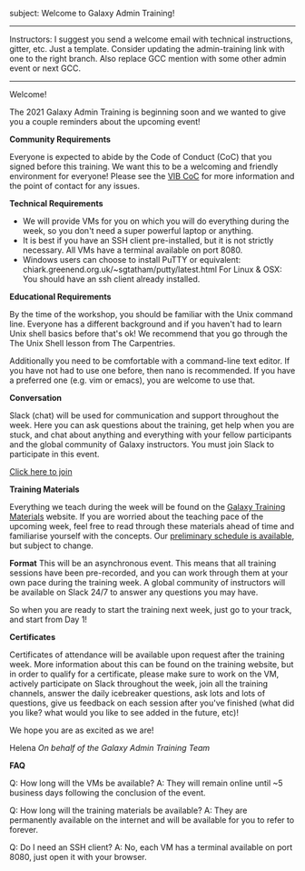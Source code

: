 subject: Welcome to Galaxy Admin Training!

---

Instructors: I suggest you send a welcome email with technical instructions, gitter, etc.
Just a template. Consider updating the admin-training link with one to the right branch. Also replace GCC mention with some other admin event or next GCC.

---


Welcome!

The 2021 Galaxy Admin Training is beginning soon and we wanted to give you a couple reminders about the upcoming event!


**Community Requirements**

Everyone is expected to abide by the Code of Conduct (CoC) that you signed before this training. We want this to be a welcoming and friendly environment for everyone! Please see the [VIB CoC](https://www.vibconferences.be/code-of-conduct) for more information and the point of contact for any issues.

**Technical Requirements**

- We will provide VMs for you on which you will do everything during the week, so you don't need a super powerful laptop or anything.
- It is best if you have an SSH client pre-installed, but it is not strictly necessary. All VMs have a terminal available on port 8080.
- Windows users can choose to install PuTTY or equivalent: chiark.greenend.org.uk/~sgtatham/putty/latest.html For Linux & OSX: You should have an ssh client already installed.

**Educational Requirements**

By the time of the workshop, you should be familiar with the Unix command line. Everyone has a different background and if you haven't had to learn Unix shell basics before that's ok! We recommend that you go through the The Unix Shell lesson from The Carpentries.

Additionally you need to be comfortable with a command-line text editor. If you have not had to use one before, then nano is recommended. If you have a preferred one (e.g. vim or emacs), you are welcome to use that.

**Conversation**

Slack (chat) will be used for communication and support throughout the week. Here you can ask questions about the training, get help when you are stuck, and chat about anything and everything with your fellow participants and the global community of Galaxy instructors. You must join Slack to participate in this event.

[Click here to join](https://join.slack.com/t/galaxyadmintraining/shared_invite/zt-rt10dt77-RptPowomaVBxVRVBG8gMow)

**Training Materials**

Everything we teach during the week will be found on the [Galaxy Training Materials](https://galaxyproject.github.io/training-material/topics/admin/) website. If you are worried about the teaching pace of the upcoming week, feel free to read through these materials ahead of time and familiarise yourself with the concepts. Our [preliminary schedule is available](https://galaxyproject.org/events/gcc2021/training/admin-track), but subject to change.

**Format**
This will be an asynchronous event. This means that all training sessions have been pre-recorded, and you can work through them at your own pace during the training week. A global community of instructors will be available on Slack 24/7 to answer any questions you may have.

So when you are ready to start the training next week, just go to your track, and start from Day 1!

**Certificates**

Certificates of attendance will be available upon request after the training week. More information about this can be found on the training website, but in order to qualify for a certificate, please make sure to work on the VM, actively participate on Slack throughout the week, join all the training channels, answer the daily icebreaker questions, ask lots and lots of questions, give us feedback on each session after you've finished (what did you like? what would you like to see added in the future, etc)!


We hope you are as excited as we are!

Helena
*On behalf of the Galaxy Admin Training Team*

**FAQ**

Q: How long will the VMs be available?
A: They will remain online until ~5 business days following the conclusion of the event.

Q: How long will the training materials be available?
A: They are permanently available on the internet and will be available for you to refer to forever.

Q: Do I need an SSH client?
A: No, each VM has a terminal available on port 8080, just open it with your browser.
